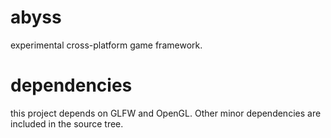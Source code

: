 # abyss
experimental cross-platform game framework.

# dependencies
this project depends on GLFW and OpenGL. Other minor dependencies
are included in the source tree.



